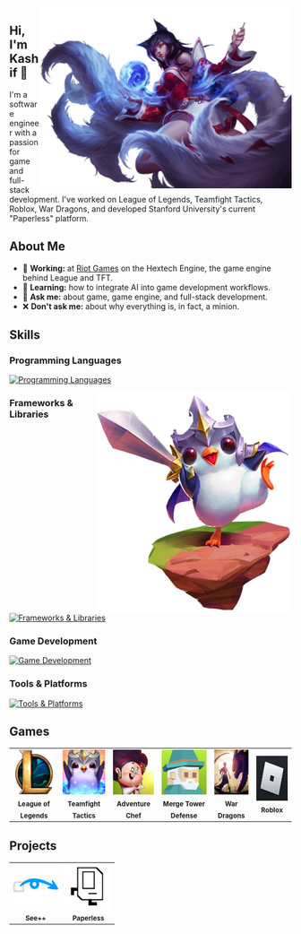 <img align="right" width="450" src="img/ahri_splash.png"/>

## Hi, I'm Kashif 👋

I'm a software engineer with a passion for game and full-stack development. I've worked on League of Legends, Teamfight Tactics, Roblox, War Dragons, and developed Stanford University's current "Paperless" platform.


## About Me
- 🔭 **Working:** at [Riot Games](https://github.com/RiotGames) on the Hextech Engine, the game engine behind League and TFT.
- 🌱 **Learning:** how to integrate AI into game development workflows.
- 💬 **Ask me:** about game, game engine, and full-stack development.
- ❌ **Don't ask me:** about why everything is, in fact, a minion.


## Skills

### Programming Languages

[![Programming Languages](https://skillicons.dev/icons?i=cpp,cs,c,python,ts,js,java)](https://skillicons.dev)

<img align="right" width="350" src="img/tft_pengu.png"/>

### Frameworks & Libraries
[![Frameworks & Libraries](https://skillicons.dev/icons?i=react,nodejs,express)](https://skillicons.dev)

### Game Development
[![Game Development](https://skillicons.dev/icons?i=unity,unreal)](https://skillicons.dev)


### Tools & Platforms
[![Tools & Platforms](https://skillicons.dev/icons?i=aws,docker)](https://skillicons.dev)


## Games
<table>
  <tr>
    <td align="center">
      <a href="https://www.leagueoflegends.com/">
        <img src="img/league.png" width="80" height="80"><br/>
      </a>
      <sub><b>League of Legends</b></sub>
    </td>
    <td align="center">
      <a href="https://www.teamfighttactics.com/">
        <img src="img/tft.png" width="80" height="80"><br/>
      </a>
      <sub><b>Teamfight Tactics</b></sub>
    </td>
    <td align="center">
      <a href="https://www.pocketgems.com/">
        <img src="img/adventure_chef.png" width="80" height="80"><br/>
      </a>
      <sub><b>Adventure Chef</b></sub>
    </td>
    <td align="center">
      <a href="https://www.pocketgems.com/">
        <img src="img/merge_td.png" width="80" height="80"><br/>
      </a>
      <sub><b>Merge Tower Defense</b></sub>
    </td>
    <td align="center">
      <a href="https://www.wardragons.com/">
        <img src="img/war_dragons.png" width="80" height="80"><br/>
      </a>
      <sub><b>War Dragons</b></sub>
    </td>
    <td align="center">
      <a href="https://www.roblox.com/">
        <img src="img/roblox.png" width="80" height="80"><br/>
      </a>
      <sub><b>Roblox</b></sub>
    </td>
  </tr>
</table>



## Projects
<table>
  <tr>
    <td align="center">
      <a href="https://github.com/knazir/SeePlusPlus">
        <img src="img/spp.png" width="80" height="80"><br/>   
      </a>
      <sub><b>See++</b></sub>
    </td>
    <td align="center">
      <a href="https://cs198.stanford.edu/paperless">
        <img src="img/karel.png" width="80" height="80"><br/>
      </a>
      <sub><b>Paperless</b></sub>
    </td>
  </tr>
</table>
